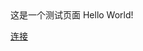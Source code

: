 <html>
    <body>
这是一个测试页面 Hello World!

<a href="https://www.baidu.com/"> 连接</a>
  </body>
</html>
